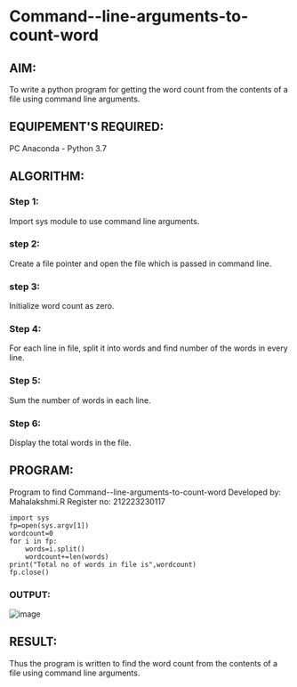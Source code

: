 # Command--line-arguments-to-count-word
## AIM:
To write a python program for getting the word count from the contents of a file using command line arguments.
## EQUIPEMENT'S REQUIRED: 
PC
Anaconda - Python 3.7
## ALGORITHM: 
### Step 1:
Import sys module to use command line arguments.

### step 2:
Create a file pointer and open the file which is passed in command line.

### step 3:
Initialize word count as zero.

### Step 4:
For each line in file, split it into words and find number of the words in every line.

### Step 5:
Sum the number of words in each line.

### Step 6:
Display the total words in the file.
## PROGRAM:
Program to find Command--line-arguments-to-count-word
Developed by: Mahalakshmi.R
Register no: 212223230117
```
import sys
fp=open(sys.argv[1])
wordcount=0
for i in fp:
    words=i.split()
    wordcount+=len(words)
print("Total no of words in file is",wordcount)
fp.close()
```
### OUTPUT:

![image](https://github.com/Maharavi2006/Command--line-arguments-to-count-word/assets/154535981/2836acf5-c555-47b6-a373-c6d37b3f59d1)


## RESULT:
Thus the program is written to find the word count from the contents of a file using command line arguments.
